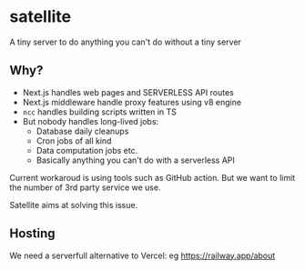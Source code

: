 # satellite
A tiny server to do anything you can't do without a tiny server

## Why?

- Next.js handles web pages and SERVERLESS API routes
- Next.js middleware handle proxy features using v8 engine
- `ncc` handles building scripts written in TS
- But nobody handles long-lived jobs:
  - Database daily cleanups
  - Cron jobs of all kind
  - Data computation jobs etc.
  - Basically anything you can't do with a serverless API

Current workaroud is using tools such as GitHub action. But we want to limit the number of 3rd party service we use.

Satellite aims at solving this issue.

## Hosting

We need a serverfull alternative to Vercel:
eg https://railway.app/about
